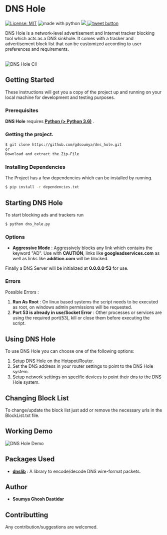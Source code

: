 # DNS Hole
[![License: MIT](https://img.shields.io/badge/License-MIT-yellow.svg)](https://opensource.org/licenses/MIT)   <img src="https://img.shields.io/badge/made%20with-python-blue.svg" alt="made with python"> <a href='https://github.com/gdsoumya' target='_blank'><img src='https://img.shields.io/github/followers/gdsoumya.svg?label=Folow&style=social'></a><a href="https://twitter.com/intent/tweet?url=https%3A%2F%2Fgithub.com%2Fgdsoumya%2Fdns_hole&text=Checkout%20this%20project%20called%20DNS%20Hole%2C%20it%20blocks%20unwanted%20ads%20and%20trackers%20and%20preserves%20your%20privacy.%20&hashtags=%23dns_hole%20%23privacy%20%23ad_blocker%20%23trackers_blocker" target="_blank">
  <img src="http://jpillora.com/github-twitter-button/img/tweet.png"
       alt="tweet button" title="Checkout this project called DNS Hole, it blocks unwanted ads and trackers and preserves your privacy. "></img>
</a>

DNS Hole is a network-level advertisement and Internet tracker blocking tool which acts as a DNS sinkhole. It comes with a tracker and advertisement block list that can be customized according to user preferences and requirements.<br><br>

<img src="https://github.com/gdsoumya/dns_hole/blob/master/dns_hole_cli.png"
       alt="DNS Hole Cli" title="DNS Hole Cli"></img>


## Getting Started
These instructions will get you a copy of the project up and running on your local machine for development and testing purposes.

### Prerequisites

**DNS Hole** requires [ **Python (> Python 3.6)**](https://www.python.org/) .

### Getting the project.

```sh
$ git clone https://github.com/gdsoumya/dns_hole.git
or 
Download and extract the Zip-File
```
### Installing Dependencies
The Project has a few dependencies which can be installed by running.
```sh
$ pip install -r dependencies.txt 
```
## Starting DNS Hole
To start blocking ads and trackers run
```sh
$ python dns_hole.py
```

### Options 
- **Aggressive Mode** : Aggressively blocks any link which contains the keyword "AD". Use with **CAUTION**, links like **googleadservices.com** as well as links like **addition.com** will be blocked.

Finally a DNS Server will be initialized at **0.0.0.0:53** for use.

### Errors
Possible Errors :<br>
1. **Run As Root** : On linux based systems the script needs to be executed as root, on windows admin permissions will be requested.<br>
2. **Port 53 is already in use/Socket Error** : Other processes or services are using the required port(53), kill or close them before executing the script.<br>

## Using DNS Hole
To use DNS Hole you can choose one of the following options:
1. Setup DNS Hole on the Hotspot/Router.
2. Set the DNS address in your router settings to point to the DNS Hole system.
3. Setup network settings on specific devices to point their dns to the DNS Hole system. 

## Changing Block List
To change/update the block list just add or remove the necessary urls in the BlockList.txt file.

## Working Demo 
<img src="https://github.com/gdsoumya/dns_hole/blob/master/dns_hole.png"
       alt="DNS Hole Demo" title="DNS Hole Demo"></img>

## Packages Used
- **[dnslib](https://pypi.org/project/dnslib/)** : A library to encode/decode DNS wire-format packets.

## Author
-   **Soumya Ghosh Dastidar**

## Contributting
Any contribution/suggestions are welcomed.
